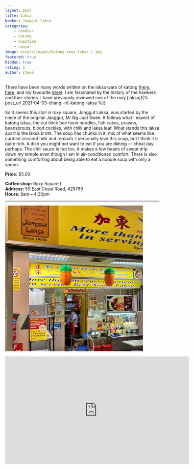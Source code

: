 ```yaml
---
layout: post
title: Laksa
hawker: Janggut laksa
categories: 
    - noodles
    - katong
    - kopitiam
    - nonya
image: assets/images/katong-roxy-laksa-1.jpg
featured: true
hidden: true
rating: 5
author: steve
---
```

There have been many words written on the laksa wars of katong ([here](https://www.straitstimes.com/singapore/5-famous-singapore-food-feuds-0), [here](https://live2makan.com/2018/09/17/the-laksa-war/), and my favourite [here](https://johorkaki.blogspot.com/2020/01/a-history-of-singapore-katong-laksa.html)). I am fascinated by the history of the hawkers and their stories. I have previously reviewed one of the roxy [laksa]({% post_url 2021-04-03-changi-rd-katong-laksa %})

So it seems this stall in roxy square, Janggut Laksa, was started by the niece of the original Janggut, Mr Ng Juat Swee. It follows what I expect of katong laksa, the cut thick bee hoon noodles, fish cakes, prawns, beansprouts, blood cockles, with chilli and laksa leaf. What stands this laksa apart is the laksa broth. The soup has chunks in it, mix of what seems like curdled coconut milk and rempah. I personally love this soup, but I think it is quite rich. A dish you might not want to eat if you are dieting — cheat day perhaps. The chili sauce is hot too, it makes a few beads of sweat drip down my temple even though I am in air-conditioned comfort. There is also something comforting about being able to eat a noodle soup with only a spoon.

**Price:** $5.00  

**Coffee shop:** Roxy Square I  
**Address:** 50 East Coast Road, 428769  
**Hours:** 9am – 4:30pm  

***  

![Janggut laksa](/assets/images/katong-roxy-laksa-2.jpg "Janggut laksa")

<iframe src="https://www.google.com/maps/embed?pb=!1m14!1m8!1m3!1d15955.137882218309!2d103.9040224!3d1.3043651!3m2!1i1024!2i768!4f13.1!3m3!1m2!1s0x0%3A0x2caeebbcf82e759f!2zQmVpLUluZyBXYW50b24gTm9vZGxlIOe-juaosembsuWQnum6tQ!5e0!3m2!1sen!2ssg!4v1629796705739!5m2!1sen!2ssg" width="600" height="350" style="border:0;" allowfullscreen="" loading="lazy"></iframe>
